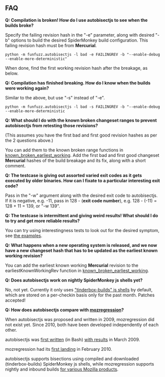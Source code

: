 ## FAQ

**Q: Compilation is broken! How do I use autobisectjs to see when the builds broke?**

Specify the failing revision hash in the "-e" parameter, along with desired "-b" options to build the desired SpiderMonkey build configuration. This failing revision hash must be from **Mercurial**.

```python -m funfuzz.autobisectjs -l bad -e FAILINGREV -b "--enable-debug --enable-more-deterministic"```

When done, find the first working revision hash after the breakage, as below.

**Q: Compilation has finished breaking. How do I know when the builds were working again?**

Similar to the above, but use "-s" instead of "-e".

```python -m funfuzz.autobisectjs -l bad -s FAILINGREV -b "--enable-debug --enable-more-deterministic```

**Q: What should I do with the known broken changeset ranges to prevent autobisectjs from retesting those revisions?**

(This assumes you have the first bad and first good revision hashes as per the 2 questions above.)

You can add them to the known broken range functions in [known_broken_earliest_working](known_broken_earliest_working.py). Add the first bad and first good changeset **Mercurial** hashes of the build breakage and its fix, along with a short comment.

**Q: The testcase is giving out assorted varied exit codes as it gets executed by older binaries. How can I fixate to a particular interesting exit code?**

Pass in the "-w" argument along with the desired exit code to autobisectjs. If it is negative, e.g. -11, pass in 128 - (**exit code number**), e.g. 128 - (-11) = 128 + 11 = 139, or "-w 139".

**Q: The testcase is intermittent and giving weird results! What should I do to try and get more reliable results?**

You can try using interestingness tests to look out for the desired symptom, see [the examples](examples.md).

**Q: What happens when a new operating system is released, and we now have a new changeset hash that has to be updated as the earliest known working revision?**

You can add the earliest known working **Mercurial** revision to the earliestKnownWorkingRev function in [known_broken_earliest_working](known_broken_earliest_working.py).

**Q: Does autobisectjs work on nightly SpiderMonkey js shells yet?**

No, not yet. Currently it only uses ["tinderbox-builds" js shells](https://archive.mozilla.org/pub/mozilla.org/firefox/tinderbox-builds/mozilla-inbound-macosx64-debug/) by default, which are stored on a per-checkin basis only for the past month. Patches accepted!

**Q: How does autobisectjs compare with [mozregression](http://mozilla.github.io/mozregression/)?**

When autobisectjs was proposed and written in 2009, mozregression did not exist yet. Since 2010, both have been developed independently of each other.

autobisectjs was [first written](https://bugzilla.mozilla.org/show_bug.cgi?id=482536) (in Bash) [with results](https://bugzilla.mozilla.org/show_bug.cgi?id=476655#c8) in March 2009.

mozregression had its [first landing](https://github.com/mozilla/mozregression/commit/d50509b36cb6ba45d7c54917f528bdf482d2c5e6) in February 2010.

autobisectjs supports bisections using compiled and downloaded (tinderbox-builds) SpiderMonkey js shells, while mozregression supports nightly and inbound builds [for various Mozilla products](http://mozilla.github.io/mozregression/).
